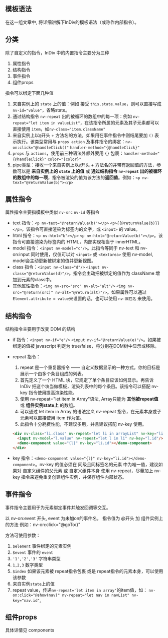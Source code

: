## 模板语法

在这一组文章中, 将详细讲解下InDiv的模板语法（或称作内部指令）。


## 分类

除了自定义的指令，InDiv 中的内置指令主要分为三种

1. 属性指令
2. 结构指令
3. 事件指令
4. 组件props

指令可以绑定下面几种值

1. 来自实例上的 `state` 上的值：例如 接受 `this.state.value`，则可以直接写成 `nv-id="value"`，省略state。
2. 通过结构指令 `nv-repeat` 出的被循环的数组中的每一项：例如 `nv-repeat="let item in valueList"`，在该指令所属的元素及其子元素都可以直接使用 `item`，如`nv-class="item.className"`
3. 来自实例上以`@`开头 + 方法名的方法，如果用在事件指令中则结尾要加 `()` 表示执行。该类型常用与 `props action` 及事件指令的绑定：`nv-on:click="@handleClick()"` `handler-method="{@handleClick}"` 
4. `props` 与 `actions`，使用前三种语法外额外要用 `{}` 包裹：`handler-method="{@handleClick}"` `color="{color}"`
5. pipe类型：接收一个来自实例上以`@`开头 + 方法名的并带有返回值的方法，参数可以是 **来自实例上的 `state` 上的值** 或 **通过结构指令 `nv-repeat` 出的被循环的数组中的每一项**，指令被渲染的值为该方法的**返回值**。例如：`<p nv-text="@returnValue(b)"></p>`


## 属性指令

属性指令主要指模板中类似 `nv-src` `nv-id` 等指令

* text 指令：`<p nv-text="@returnValue(b)"></p>` `<p>{{@returnValue(b)}}</p>`。该指令可直接渲染为标签内的文字，或 `<input>` 的 value。
* html 指令：`<p nv-html="b"></p>` `<p nv-html="@returnValue(b)"></p>`。该指令可直接渲染为标签内的 HTML，内部实现相当于 innerHTML。
* model 指令：`<input nv-model="c"/>`。此指令等同于 nv-text 和 nv-on:input 同时使用，仅仅可以对 `<input>` 或 `<textarea>` 使用 nv-model, model会主动更新被绑定的值并更新视图。
* class 指令：`<input nv-class="d"/>` `<input nv-class="@returnValue(d)"/>`。指令会主动把被绑定的值作为 className 增加到元素的class中。
* 其他属性指令：`<img nv-src="src" nv-alt="alt"/>` `<img nv-src="@return(src)" nv-alt="@return(alt)"/>`。如果属性可以通过 `Element.attribute = value`来设置的话，也可以使用 `nv-属性名` 来使用。


## 结构指令

结构指令主要用于改变 DOM 的结构

* if 指令：`<input nv-if="e"/>` `<input nv-if="@returnValue(e)"/>`。如果被绑定的值被 javascript 判定为 true/false，将分别在DOM树中显示或移除。
* repeat 指令：

  1. repeat 是一个重复器指令 —— 自定义数据显示的一种方式。你的目标是展示一个由多个条目组成的列表。
  2. 首先定义了一个 HTML 块，它规定了单个条目应该如何显示。再告诉 InDiv 把这个块当做模板，渲染列表中的每个条目。该指令可以搭配 nv-key 指令使用提高渲染性能。
  3. 使用 nv-repeat="let item in Array"语法, Array只能为 **其他被repeat值** 或 **组件实例state上** 的数组。
  4. 可以通过 let item in Array 的语法定义 nv-repeat 指令，在元素本身或子元素可以直接使用 item 作为值。
  5. 此指令十分耗费性能，不建议多用，并且建议搭配 nv-key 使用。

  ```html
  <div nv-class="li.class" nv-repeat="let li in arrayList" nv-key="li.id">
    <input nv-model="l.value" nv-repeat="let l in li" nv-key="l.id"/>
    <demo-component value="{l}" nv-key="li.id"></demo-component>
  </div>
  ```

* key 指令：`<demo-component value="{l}" nv-key="li.id"></demo-component>`。nv-key 的值必须在 同级且同标签名的元素 中为唯一值，建议如果对 自定义组件的父元素 或 自定义组件本身 使用 nv-repeat，尽量加上 nv-key 指令来避免重复创建组件实例，并保存组件内部状态。


## 事件指令

事件指令主要用于为元素绑定事件并触发回调等交互。

以 nv-on:event 开头, event 为未加on的事件名， 指令值为 @开头 加 组件实例上的方法
例如：nv-on:click="@goTo()"

方法可使用参数：

  1. `$element` 事件绑定的元素实例
  2. `$event` 事件的 `event`
  3. `'1','2','3'` 字符串类型
  4. `1,2,3` 数字类型
  5. `$index` 如果该元素被 repeat指令包裹 或是 repeat指令的元素本身，可以使用该参数
  6. 来自实例`state`上的值
  7. repeat value，传递`nv-repeat='let item in array'`的item值，如： `nv-on:click="@show(nav)" nv-repeat="let nav in navList" nv-key="nav.id"`,


## 组件props

具体详情见 components

